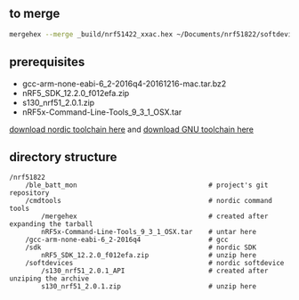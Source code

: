 ## to merge
```bash
mergehex --merge _build/nrf51422_xxac.hex ~/Documents/nrf51822/softdevices/s130_nrf51_2.0.1_softdevice.hex --output _build/uart.hex
```

## prerequisites
* gcc-arm-none-eabi-6_2-2016q4-20161216-mac.tar.bz2
* nRF5_SDK_12.2.0_f012efa.zip
* s130_nrf51_2.0.1.zip
* nRF5x-Command-Line-Tools_9_3_1_OSX.tar

[download nordic toolchain here](http://www.nordicsemi.com/eng/Products/Bluetooth-low-energy/nRF51822#Downloads) and
[download GNU toolchain here](https://developer.arm.com/open-source/gnu-toolchain/gnu-rm/downloads)

## directory structure
```
/nrf51822
    /ble_batt_mon                                 # project's git repository
    /cmdtools                                     # nordic command tools
        /mergehex                                 # created after expanding the tarball
        nRF5x-Command-Line-Tools_9_3_1_OSX.tar    # untar here
    /gcc-arm-none-eabi-6_2-2016q4                 # gcc
    /sdk                                          # nordic SDK
        nRF5_SDK_12.2.0_f012efa.zip               # unzip here
    /softdevices                                  # nordic softdevice
        /s130_nrf51_2.0.1_API                     # created after unziping the archive
        s130_nrf51_2.0.1.zip                      # unzip here
```

